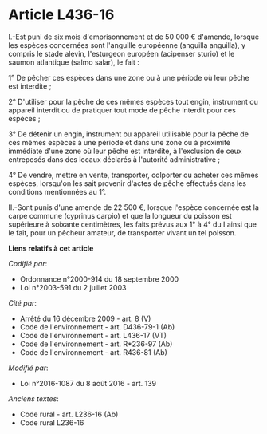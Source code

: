 # Article L436-16

I.-Est puni de six mois d'emprisonnement et de 50 000 € d'amende, lorsque les espèces concernées sont l'anguille européenne
(anguilla anguilla), y compris le stade alevin, l'esturgeon européen (acipenser sturio) et le saumon atlantique (salmo
salar), le fait : 

1° De pêcher ces espèces dans une zone ou à une période où leur pêche est interdite ; 

2° D'utiliser pour la pêche de ces mêmes espèces tout engin, instrument ou appareil interdit ou de pratiquer tout mode de
pêche interdit pour ces espèces ; 

3° De détenir un engin, instrument ou appareil utilisable pour la pêche de ces mêmes espèces à une période et dans une zone
ou à proximité immédiate d'une zone où leur pêche est interdite, à l'exclusion de ceux entreposés dans des locaux déclarés à
l'autorité administrative ; 

4° De vendre, mettre en vente, transporter, colporter ou acheter ces mêmes espèces, lorsqu'on les sait provenir d'actes de
pêche effectués dans les conditions mentionnées au 1°. 

II.-Sont punis d'une amende de 22 500 €, lorsque l'espèce concernée est la carpe commune (cyprinus carpio) et que la longueur
du poisson est supérieure à soixante centimètres, les faits prévus aux 1° à 4° du I ainsi que le fait, pour un pêcheur
amateur, de transporter vivant un tel poisson.

**Liens relatifs à cet article**

_Codifié par_:

  - Ordonnance n°2000-914 du 18 septembre 2000
  - Loi n°2003-591 du 2 juillet 2003

_Cité par_:

  - Arrêté du 16 décembre 2009 - art. 8 (V)
  - Code de l'environnement - art. D436-79-1 (Ab)
  - Code de l'environnement - art. L436-17 (VT)
  - Code de l'environnement - art. R*236-97 (Ab)
  - Code de l'environnement - art. R436-81 (Ab)

_Modifié par_:

  - Loi n°2016-1087 du 8 août 2016 - art. 139

_Anciens textes_:

  - Code rural - art. L236-16 (Ab)
  - Code rural L236-16
